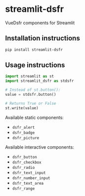 # streamlit-dsfr

VueDsfr components for Streamlit


## Installation instructions

```sh
pip install streamlit-dsfr
```


## Usage instructions

```python
import streamlit as st
import streamlit_dsfr as stdsfr

# Instead of st.button():
value = stdsfr.button()

# Returns True or False
st.write(value)
```

Available static components:
- `dsfr_alert`
- `dsfr_badge`
- `dsfr_picture`

Available interactive components:
- `dsfr_button`
- `dsfr_checkbox`
- `dsfr_radio`
- `dsfr_text_input`
- `dsfr_number_input`
- `dsfr_text_area`
- `dsfr_range`

